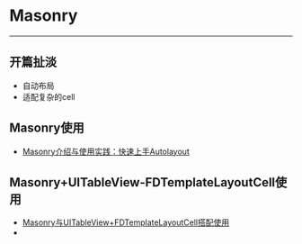 # Masonry

---

## 开篇扯淡
* 自动布局
* 适配复杂的cell

## Masonry使用
* [Masonry介绍与使用实践：快速上手Autolayout](http://www.cocoachina.com/ios/20141219/10702.html)


## Masonry+UITableView-FDTemplateLayoutCell使用
* [Masonry与UITableView+FDTemplateLayoutCell搭配使用](http://www.cnblogs.com/geshihuayoutiao/p/4671246.html)
* 